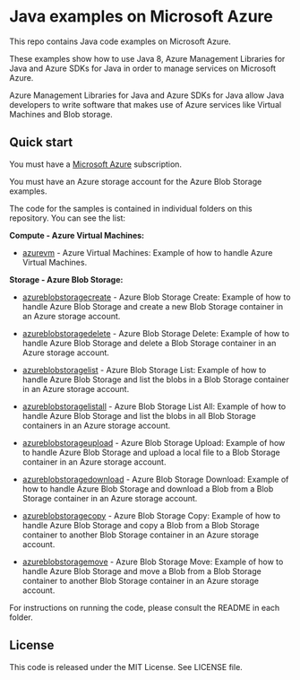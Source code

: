 # Java examples on Microsoft Azure

This repo contains Java code examples on Microsoft Azure.

These examples show how to use Java 8, Azure Management Libraries for Java and Azure SDKs for Java in order to manage services on Microsoft Azure.

Azure Management Libraries for Java and Azure SDKs for Java allow Java developers to write software that makes use of Azure services like Virtual Machines and Blob storage.

## Quick start

You must have a [Microsoft Azure](https://azure.microsoft.com/) subscription.

You must have an Azure storage account for the Azure Blob Storage examples.

The code for the samples is contained in individual folders on this repository. You can see the list:

**Compute - Azure Virtual Machines:**

* [azurevm](/azurevm) - Azure Virtual Machines: Example of how to handle Azure Virtual Machines.

**Storage - Azure Blob Storage:**

* [azureblobstoragecreate](/azureblobstoragecreate) - Azure Blob Storage Create: Example of how to handle Azure Blob Storage and create a new Blob Storage container in an Azure storage account.

* [azureblobstoragedelete](/azureblobstoragedelete) - Azure Blob Storage Delete: Example of how to handle Azure Blob Storage and delete a Blob Storage container in an Azure storage account.

* [azureblobstoragelist](/azureblobstoragelist) - Azure Blob Storage List: Example of how to handle Azure Blob Storage and list the blobs in a Blob Storage container in an Azure storage account.

* [azureblobstoragelistall](/azureblobstoragelistall) - Azure Blob Storage List All: Example of how to handle Azure Blob Storage and list the blobs in all Blob Storage containers in an Azure storage account.

* [azureblobstorageupload](/azureblobstorageupload) - Azure Blob Storage Upload: Example of how to handle Azure Blob Storage and upload a local file to a Blob Storage container in an Azure storage account.

* [azureblobstoragedownload](/azureblobstoragedownload) - Azure Blob Storage Download: Example of how to handle Azure Blob Storage and download a Blob from a Blob Storage container in an Azure storage account.

* [azureblobstoragecopy](/azureblobstoragecopy) - Azure Blob Storage Copy: Example of how to handle Azure Blob Storage and copy a Blob from a Blob Storage container to another Blob Storage container in an Azure storage account.

* [azureblobstoragemove](/azureblobstoragemove) - Azure Blob Storage Move: Example of how to handle Azure Blob Storage and move a Blob from a Blob Storage container to another Blob Storage container in an Azure storage account.

For instructions on running the code, please consult the README in each folder.

## License

This code is released under the MIT License. See LICENSE file.
